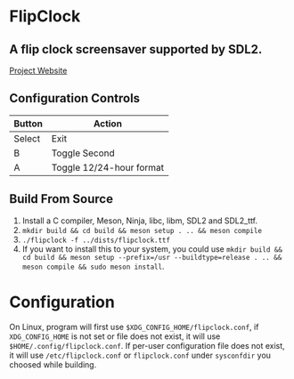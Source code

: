 FlipClock
=========

A flip clock screensaver supported by SDL2.
-------------------------------------------

[Project Website](https://flipclock.alynx.one)


## Configuration Controls
| Button | Action |
|--|--|
|Select|Exit|
|B|Toggle Second|
|A|Toggle 12/24-hour format|

## Build From Source

1. Install a C compiler, Meson, Ninja, libc, libm, SDL2 and SDL2_ttf.
2. `mkdir build && cd build && meson setup . .. && meson compile`
3. `./flipclock -f ../dists/flipclock.ttf`
4. If you want to install this to your system, you could use `mkdir build && cd build && meson setup --prefix=/usr --buildtype=release . .. && meson compile && sudo meson install`.

# Configuration

On Linux, program will first use `$XDG_CONFIG_HOME/flipclock.conf`, if `XDG_CONFIG_HOME` is not set or file does not exist, it will use `$HOME/.config/flipclock.conf`. If per-user configuration file does not exist, it will use `/etc/flipclock.conf` or `flipclock.conf` under `sysconfdir` you choosed while building.

